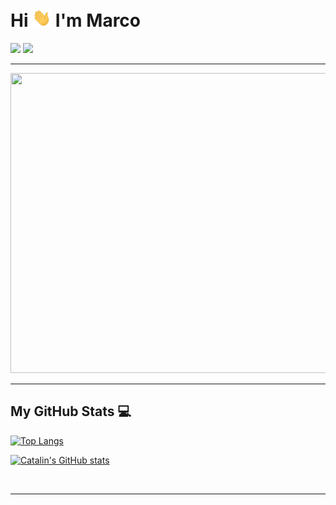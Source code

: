 # Hi <img src="https://raw.githubusercontent.com/ABSphreak/ABSphreak/master/gifs/Hi.gif" width="30px"> I'm Marco
[<img height="30" src="https://img.shields.io/badge/twitter-%231DA1F2.svg?&style=for-the-badge&logo=twitter&logoColor=white" />][twitter]
[<img height="30" src = "https://img.shields.io/badge/facebook-%233b5998.svg?&style=for-the-badge&logo=Facebook&logoColor=white">][facebook] 

---

<img src="https://media.giphy.com/media/O4JSj1pDBk9B3c8k75/giphy.gif" width="1100" height="480"/>

---
## My GitHub Stats 💻

[![Top Langs](https://github-readme-stats.vercel.app/api/top-langs/?username=enidev911&theme=darcula)](https://github.com/anuraghazra/github-readme-stats)

[![Catalin's GitHub stats](https://github-readme-stats.vercel.app/api?username=enidev911&theme=darcula&show_icons=true)](https://github.com/anuraghazra/github-readme-stats)


[twitter]: https://twitter.com/MarcoContreraas
[facebook]: https://www.facebook.com/profile.php?id=100009064421475

<br />

---




<!---
EniDev911/EniDev911 is a ✨ special ✨ repository because its `README.md` (this file) appears on your GitHub profile.
You can click the Preview link to take a look at your changes.
--->

